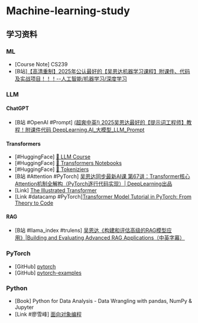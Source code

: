 # Machine-learning-study

## 学习资料

### ML
- [Course Note] CS239
- [B站][【高清重制】2025年公认最好的【吴恩达机器学习课程】附课件、代码及实战项目！！！--人工智能/机器学习/深度学习](https://www.bilibili.com/video/BV1owrpYKEtP?spm_id_from=333.788.videopod.episodes&vd_source=8326f298abab48f7457a5ca49fe4c335)

### LLM
#### ChatGPT
- [B站 #OpenAI #Prompt] [(超爽中英!) 2025吴恩达最好的【提示词工程师】教程！附课件代码 DeepLearning.AI_大模型_LLM_Prompt](https://www.bilibili.com/video/BV1b4A6etEJu?spm_id_from=333.788.videopod.episodes&vd_source=8326f298abab48f7457a5ca49fe4c335)
#### Transformers
- [#HuggingFace] [🤗 LLM Course](https://huggingface.co/learn/llm-course/en/chapter1/1?fw=pt)
- [#HuggingFace] [🤗 Transformers Notebooks](https://huggingface.co/docs/transformers/en/notebooks)
- [#HuggingFace] [🤗 Tokeniziers](https://huggingface.co/learn/llm-course/chapter2/4?fw=pt#tokenizers)
- [B站 #Attention #PyTorch] [吴恩达同步最新AI课 第67讲：Transformer核心Attention机制全解构（PyTorch逐行代码实现）| DeepLearning出品](https://www.bilibili.com/video/BV1PFKJeTEDa/?spm_id_from=333.337.search-card.all.click&vd_source=8326f298abab48f7457a5ca49fe4c335) 
- [Link] [The Illustrated Transformer](https://jalammar.github.io/illustrated-transformer/)
- [Link #datacamp #PyTorch][Transformer Model Tutorial in PyTorch: From Theory to Code](https://www.datacamp.com/tutorial/building-a-transformer-with-py-torch)

#### RAG
- [B站 #llama_index #trulens] [吴恩达《构建和评估高级的RAG模型应用》|Building and Evaluating Advanced RAG Applications（中英字幕）](https://www.bilibili.com/video/BV1oW421R73j?spm_id_from=333.788.videopod.episodes&vd_source=8326f298abab48f7457a5ca49fe4c335)

### PyTorch
- [GitHub] [pytorch](https://github.com/pytorch/pytorch)
- [GitHub] [pytorch-examples](https://github.com/jcjohnson/pytorch-examples/tree/master)

### Python
- [Book] Python for Data Analysis - Data Wrangling with pandas, NumPy & Jupyter
- [Link #廖雪峰] [面向对象编程](https://liaoxuefeng.com/books/python/oop/index.html)